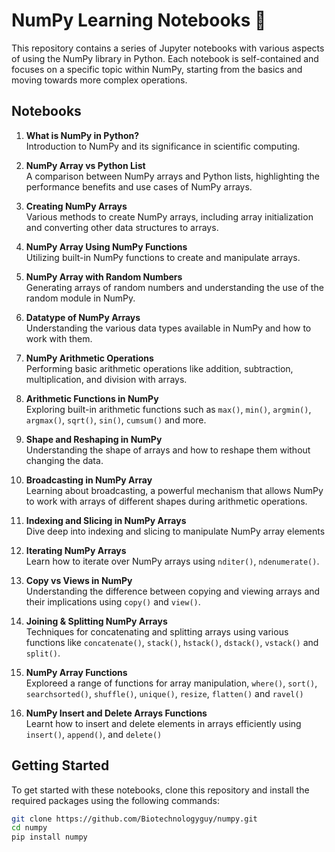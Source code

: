 # NumPy Learning Notebooks 📒

This repository contains a series of Jupyter notebooks with various aspects of using the NumPy library in Python. Each notebook is self-contained and focuses on a specific topic within NumPy, starting from the basics and moving towards more complex operations.

## Notebooks

1. **What is NumPy in Python?**  
   Introduction to NumPy and its significance in scientific computing.

2. **NumPy Array vs Python List**  
   A comparison between NumPy arrays and Python lists, highlighting the performance benefits and use cases of NumPy arrays.

3. **Creating NumPy Arrays**  
   Various methods to create NumPy arrays, including array initialization and converting other data structures to arrays.

4. **NumPy Array Using NumPy Functions**  
   Utilizing built-in NumPy functions to create and manipulate arrays.

5. **NumPy Array with Random Numbers**  
   Generating arrays of random numbers and understanding the use of the random module in NumPy.

6. **Datatype of NumPy Arrays**  
   Understanding the various data types available in NumPy and how to work with them.

7. **NumPy Arithmetic Operations**  
   Performing basic arithmetic operations like addition, subtraction, multiplication, and division with arrays.

8. **Arithmetic Functions in NumPy**  
   Exploring built-in arithmetic functions such as `max()`, `min()`, `argmin()`, `argmax()`, `sqrt()`, `sin()`, `cumsum()` and more.

9. **Shape and Reshaping in NumPy**  
   Understanding the shape of arrays and how to reshape them without changing the data.

10. **Broadcasting in NumPy Array**  
    Learning about broadcasting, a powerful mechanism that allows NumPy to work with arrays of different shapes during arithmetic operations.
    
11. **Indexing and Slicing in NumPy Arrays**  
    Dive deep into indexing and slicing to manipulate NumPy array elements 

12. **Iterating NumPy Arrays**  
    Learn how to iterate over NumPy arrays using `nditer()`, `ndenumerate()`.

12. **Copy vs Views in NumPy**  
    Understanding the difference between copying and viewing arrays and their implications using `copy()` and `view()`.

12. **Joining & Splitting NumPy Arrays**  
    Techniques for concatenating and splitting arrays using various functions like `concatenate()`, `stack()`, `hstack()`, `dstack()`, `vstack()` and `split()`.

12. **NumPy Array Functions**  
    Exploreed a range of functions for array manipulation, `where()`, `sort()`, `searchsorted()`, `shuffle()`, `unique()`, `resize`, `flatten()` and `ravel()`

12. **NumPy Insert and Delete Arrays Functions**  
    Learnt how to insert and delete elements in arrays efficiently using `insert()`, `append()`, and `delete()`
    
## Getting Started

To get started with these notebooks, clone this repository and install the required packages using the following commands:

```bash
git clone https://github.com/Biotechnologyguy/numpy.git
cd numpy
pip install numpy
